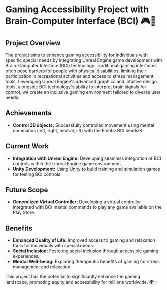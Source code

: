 # Gaming Accessibility Project with Brain-Computer Interface (BCI) 🎮🧠

## Project Overview
The project aims to enhance gaming accessibility for individuals with specific special needs by integrating Unreal Engine game development with Brain-Computer Interface (BCI) technology. Traditional gaming interfaces often pose barriers for people with physical disabilities, limiting their participation in recreational activities and access to stress management tools. Leveraging Unreal Engine's advanced graphics and intuitive design tools, alongside BCI technology's ability to interpret brain signals for control, we create an inclusive gaming environment tailored to diverse user needs.

## Achievements
- **Control 3D objects:** Successfully controlled movement using mental commands (left, right, neutral, lift) with the Emotiv BCI headset.

## Current Work
- **Integration with Unreal Engine:** Developing seamless integration of BCI controls within the Unreal Engine game environment.
- **Unity Development:** Using Unity to build training and simulation games for testing BCI controls.

## Future Scope
- **Generalized Virtual Controller:** Developing a virtual controller integrated with BCI mental commands to play any game available on the Play Store.

## Benefits
- **Enhanced Quality of Life:** Improved access to gaming and relaxation tools for individuals with special needs.
- **Social Inclusion:** Fostering social inclusion through accessible gaming experiences.
- **Mental Well-being:** Exploring therapeutic benefits of gaming for stress management and relaxation.

This project has the potential to significantly enhance the gaming landscape, promoting equity and accessibility for millions worldwide. 🌍✨

